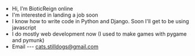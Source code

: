 - Hi, I’m BioticReign online
- I'm interested in landing a job soon
- I know how to write code in Python and Django. Soon I'll get to be using javascript
- I do mostly web development now (I used to make games with pygame and pymunk)
- Email --- cats.stilldogs@gmail.com

<!---
BioticReign/BioticReign is a ✨ special ✨ repository because its `README.md` (this file) appears on your GitHub profile.
You can click the Preview link to take a look at your changes.
--->
